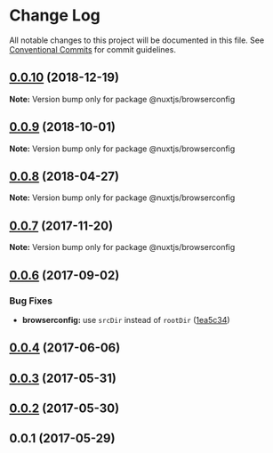 # Change Log

All notable changes to this project will be documented in this file.
See [Conventional Commits](https://conventionalcommits.org) for commit guidelines.

<a name="0.0.10"></a>
## [0.0.10](https://github.com/nuxt/modules/compare/@nuxtjs/browserconfig@0.0.9...@nuxtjs/browserconfig@0.0.10) (2018-12-19)

**Note:** Version bump only for package @nuxtjs/browserconfig





<a name="0.0.9"></a>
## [0.0.9](https://github.com/nuxt/modules/compare/@nuxtjs/browserconfig@0.0.8...@nuxtjs/browserconfig@0.0.9) (2018-10-01)

**Note:** Version bump only for package @nuxtjs/browserconfig





<a name="0.0.8"></a>
## [0.0.8](https://github.com/nuxt/modules/compare/@nuxtjs/browserconfig@0.0.7...@nuxtjs/browserconfig@0.0.8) (2018-04-27)




**Note:** Version bump only for package @nuxtjs/browserconfig

<a name="0.0.7"></a>
## [0.0.7](https://github.com/nuxt/modules/compare/@nuxtjs/browserconfig@0.0.6...@nuxtjs/browserconfig@0.0.7) (2017-11-20)




**Note:** Version bump only for package @nuxtjs/browserconfig

<a name="0.0.6"></a>
## [0.0.6](https://github.com/nuxt/modules/compare/@nuxtjs/browserconfig@0.0.5...@nuxtjs/browserconfig@0.0.6) (2017-09-02)


### Bug Fixes

* **browserconfig:** use `srcDir` instead of `rootDir` ([1ea5c34](https://github.com/nuxt/modules/commit/1ea5c34))




<a name="0.0.4"></a>
## [0.0.4](https://github.com/nuxt/modules/compare/@nuxtjs/browserconfig@0.0.3...@nuxtjs/browserconfig@0.0.4) (2017-06-06)




<a name="0.0.3"></a>
## [0.0.3](https://github.com/nuxt/modules/compare/@nuxtjs/browserconfig@0.0.2...@nuxtjs/browserconfig@0.0.3) (2017-05-31)




<a name="0.0.2"></a>
## [0.0.2](https://github.com/nuxt/modules/compare/@nuxtjs/browserconfig@0.0.1...@nuxtjs/browserconfig@0.0.2) (2017-05-30)




<a name="0.0.1"></a>
## 0.0.1 (2017-05-29)
